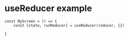 # useReducer example

```
const MyScreen = () => {
    const [state, runReducer] = useReducer(reducer, {}) 

}
```
